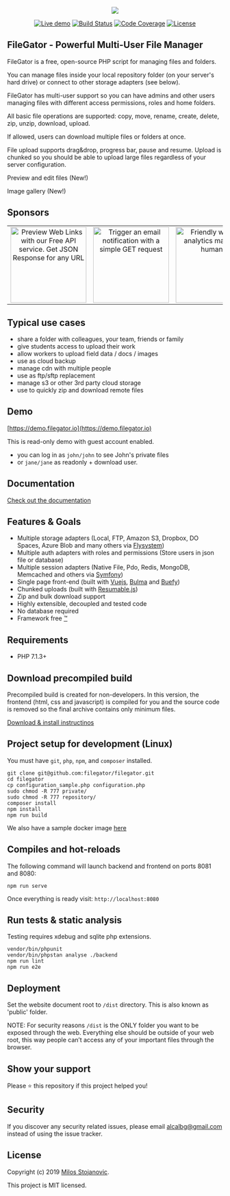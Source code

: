 <p align="center">
<img src="https://raw.githubusercontent.com/filegator/filegator/master/dist/img/logo.gif">
</p>

<p align="center">
<a href="https://demo.filegator.io"><img src="https://img.shields.io/badge/Live-Demo-brightgreen.svg?style=flat-square" alt="Live demo"></a>
<a href="https://travis-ci.org/filegator/filegator"><img src="https://travis-ci.org/filegator/filegator.svg?branch=master" alt="Build Status"></a>
<a href="https://codecov.io/gh/filegator/filegator"><img src="https://codecov.io/gh/filegator/filegator/branch/master/graph/badge.svg" alt="Code Coverage"></a>
<a href="https://opensource.org/licenses/MIT"><img src="https://img.shields.io/badge/License-MIT-green.svg" alt="License"></a>
  </p>


## FileGator - Powerful Multi-User File Manager

FileGator is a free, open-source PHP script for managing files and folders.

You can manage files inside your local repository folder (on your server's hard drive) or connect to other storage adapters (see below).

FileGator has multi-user support so you can have admins and other users managing files with different access permissions, roles and home folders.

All basic file operations are supported: copy, move, rename, create, delete, zip, unzip, download, upload.

If allowed, users can download multiple files or folders at once.

File upload supports drag&drop, progress bar, pause and resume. Upload is chunked so you should be able to upload large files regardless of your server configuration.

Preview and edit files (New!)

Image gallery (New!)

## Sponsors
<table>
  <tbody>
    <tr>
      <td align="center" valign="middle">
        <a href="https://www.linkpreview.net/?utm_campaign=Sponsored%20GitHub%20FileGator" target="_blank">
          <img title="Preview Web Links with our Free API service. Get JSON Response for any URL" width="177px" src="https://www.linkpreview.net/images/logo-dark.png">
        </a>
      </td>
      <td align="center" valign="middle">
        <a href="https://www.getping.info/?utm_campaign=Sponsored%20GitHub%20FileGator" target="_blank">
          <img title="Trigger an email notification with a simple GET request" width="177px" src="https://www.getping.info/img/logo.png">
        </a>
      </td>
      <td align="center" valign="middle">
        <a href="https://www.ticksel.com/?utm_campaign=Sponsored%20GitHub%20FileGator" target="_blank">
          <img title="Friendly website analytics made for humans" width="177px" src="https://interactive32.com/images/ticksel.png">
        </a>
      </td>
      <td align="center" valign="middle">
        <a href="https://interactive32.com/?utm_campaign=Sponsored%20GitHub%20FileGator" target="_blank">
          <img title="Modern approach to software development" width="177px" src="https://interactive32.com/images/logo.png">
        </a>
      </td>
    </tr><tr></tr>
  </tbody>
</table>


## Typical use cases
- share a folder with colleagues, your team, friends or family
- give students access to upload their work
- allow workers to upload field data / docs / images
- use as cloud backup
- manage cdn with multiple people
- use as ftp/sftp replacement
- manage s3 or other 3rd party cloud storage
- use to quickly zip and download remote files

## Demo
[https://demo.filegator.io](https://demo.filegator.io)

This is read-only demo with guest account enabled.
- you can log in as `john/john` to see John's private files
- or `jane/jane` as readonly + download user.


## Documentation
[Check out the documentation](https://docs.filegator.io/)


## Features & Goals
- Multiple storage adapters (Local, FTP, Amazon S3, Dropbox, DO Spaces, Azure Blob and many others via [Flysystem](https://github.com/thephpleague/flysystem))
- Multiple auth adapters with roles and permissions (Store users in json file or database)
- Multiple session adapters (Native File, Pdo, Redis, MongoDB, Memcached and others via [Symfony](https://github.com/symfony/symfony/tree/master/src/Symfony/Component/HttpFoundation/Session/Storage/Handler))
- Single page front-end (built with [Vuejs](https://github.com/vuejs/vue), [Bulma](https://github.com/jgthms/bulma) and [Buefy](https://github.com/buefy/buefy))
- Chunked uploads (built with [Resumable.js](https://github.com/23/resumable.js))
- Zip and bulk download support
- Highly extensible, decoupled and tested code
- No database required
- Framework free [™](https://www.youtube.com/watch?v=L5jI9I03q8E)


## Requirements
- PHP 7.1.3+


## Download precompiled build
Precompiled build is created for non-developers. In this version, the frontend (html, css and javascript) is compiled for you and the source code is removed so the final archive contains only minimum files.

[Download & install instructinos](https://docs.filegator.io/install.html)


## Project setup for development (Linux)

You must have `git`, `php`, `npm`, and `composer` installed.

```
git clone git@github.com:filegator/filegator.git
cd filegator
cp configuration_sample.php configuration.php
sudo chmod -R 777 private/
sudo chmod -R 777 repository/
composer install
npm install
npm run build
```

We also have a sample docker image [here](https://github.com/filegator/demo)


## Compiles and hot-reloads

The following command will launch backend and frontend on ports 8081 and 8080:

```
npm run serve
```
Once everything is ready visit: `http://localhost:8080`


## Run tests & static analysis

Testing requires xdebug and sqlite php extensions.

```
vendor/bin/phpunit
vendor/bin/phpstan analyse ./backend
npm run lint
npm run e2e
```


## Deployment

Set the website document root to `/dist` directory. This is also known as 'public' folder.

NOTE: For security reasons `/dist` is the ONLY folder you want to be exposed through the web. Everything else should be outside of your web root, this way people can’t access any of your important files through the browser.

## Show your support

Please ⭐️ this repository if this project helped you!

## Security

If you discover any security related issues, please email alcalbg@gmail.com instead of using the issue tracker.

## License

Copyright (c) 2019 [Milos Stojanovic](https://github.com/alcalbg).

This project is MIT licensed.
